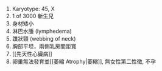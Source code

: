 1. Karyotype: 45, X 
2. 1 of 3000 新生兒 
3. 身材矮小
4. 淋巴水腫 (lymphedema)
5. 蹼狀頸 (webbing of neck)
6. 胸部平坦，兩側乳房間距寬 
7. [[先天性心臟病]]
8. 卵巢無法發育並[[萎縮 Atrophy|萎縮]], 無女性第二性徵, 不孕